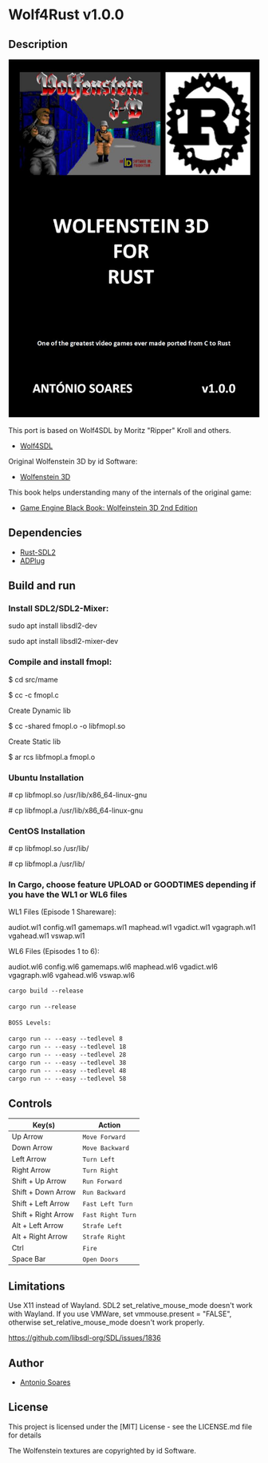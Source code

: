 # Wolf4Rust v1.0.0

## Description

![](wolf4rust.jpg)

This port is based on Wolf4SDL by Moritz "Ripper" Kroll and others.

* [Wolf4SDL](https://github.com/11001011101001011/Wolf4SDL)

Original Wolfenstein 3D by id Software:

* [Wolfenstein 3D](https://github.com/id-Software/wolf3d)

This book helps understanding many of the internals of the original game:

* [Game Engine Black Book: Wolfeinstein 3D 2nd Edition](https://fabiensanglard.net/gebbwolf3d/)

## Dependencies

* [Rust-SDL2](https://github.com/Rust-SDL2/rust-sdl2)
* [ADPlug](https://github.com/adplug/adplug)


## Build and run

### Install SDL2/SDL2-Mixer:

sudo apt install libsdl2-dev

sudo apt install libsdl2-mixer-dev

### Compile and install fmopl:

$ cd src/mame

$ cc -c fmopl.c

Create Dynamic lib

$ cc -shared fmopl.o -o libfmopl.so

Create Static lib

$ ar rcs libfmopl.a fmopl.o

### Ubuntu Installation
\# cp libfmopl.so /usr/lib/x86_64-linux-gnu

\# cp libfmopl.a /usr/lib/x86_64-linux-gnu

### CentOS Installation
\# cp libfmopl.so /usr/lib/

\# cp libfmopl.a /usr/lib/


### In Cargo, choose feature UPLOAD or GOODTIMES depending if you have the WL1 or WL6 files

WL1 Files (Episode 1 Shareware):

audiot.wl1
config.wl1
gamemaps.wl1
maphead.wl1
vgadict.wl1
vgagraph.wl1
vgahead.wl1
vswap.wl1

WL6 Files (Episodes 1 to 6):

audiot.wl6
config.wl6
gamemaps.wl6
maphead.wl6
vgadict.wl6
vgagraph.wl6
vgahead.wl6
vswap.wl6

```
cargo build --release

cargo run --release

BOSS Levels:

cargo run -- --easy --tedlevel 8
cargo run -- --easy --tedlevel 18
cargo run -- --easy --tedlevel 28
cargo run -- --easy --tedlevel 38
cargo run -- --easy --tedlevel 48
cargo run -- --easy --tedlevel 58

```

## Controls

| Key(s)               | Action            |
| -------------------- | ----------------- |
| Up Arrow             | `Move Forward`    |
| Down Arrow           | `Move Backward`   |
| Left Arrow           | `Turn Left`       |
| Right Arrow          | `Turn Right`      |
| Shift + Up Arrow     | `Run Forward`     |
| Shift + Down Arrow   | `Run Backward`    |
| Shift + Left Arrow   | `Fast Left Turn`  |
| Shift + Right Arrow  | `Fast Right Turn` |
| Alt + Left Arrow     | `Strafe Left`     |
| Alt + Right Arrow    | `Strafe Right`    |
| Ctrl                 | `Fire`            |
| Space Bar            | `Open Doors`      |

## Limitations

Use X11 instead of Wayland. SDL2 set_relative_mouse_mode doesn't work with Wayland.
If you use VMWare, set vmmouse.present = "FALSE", otherwise set_relative_mouse_mode doesn't work properly.

https://github.com/libsdl-org/SDL/issues/1836

## Author

* [Antonio Soares](https://github.com/ccie18473)

## License

This project is licensed under the [MIT] License - see the LICENSE.md file for details

The Wolfenstein textures are copyrighted by id Software.